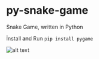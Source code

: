 # py-snake-game

Snake Game, written in Python

İnstall and Run
`pip install pygame`
 
![alt text](https://i.hizliresim.com/2WYR2g.png)
